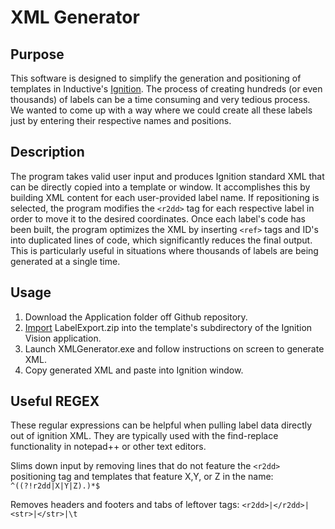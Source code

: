 # XML Generator
## Purpose
This software is designed to simplify the generation and positioning of templates in Inductive's [Ignition](https://inductiveautomation.com/). The process of creating hundreds (or even thousands) of labels can be a time consuming and very tedious process. We wanted to come up with a way where we could create all these labels just by entering their respective names and positions.
## Description
The program takes valid user input and produces Ignition standard XML that can be directly copied into a template or window. It accomplishes this by building XML content for each user-provided label name. If repositioning is selected, the program modifies the `<r2dd>` tag for each respective label in order to move it to the desired coordinates. Once each label's code has been built, the program optimizes the XML by inserting `<ref>` tags and ID's into duplicated lines of code, which significantly reduces the final output. This is particularly useful in situations where thousands of labels are being generated at a single time. 
## Usage
1. Download the Application folder off Github repository.
2. [Import](https://docs.inductiveautomation.com/display/DOC80/Project+Export+and+Import) LabelExport.zip into the template's subdirectory of the Ignition Vision application.
3. Launch XMLGenerator.exe and follow instructions on screen to generate XML.
4. Copy generated XML and paste into Ignition window.

## Useful REGEX
These regular expressions can be helpful when pulling label data directly out of ignition XML. They are typically used with the find-replace functionality in notepad++ or other text editors. 

Slims down input by removing lines that do not feature the `<r2dd>` positioning tag and templates that feature X,Y, or Z in the name:
`^((?!r2dd|X|Y|Z).)*$`

Removes headers and footers and tabs of leftover tags:
`<r2dd>|</r2dd>|<str>|</str>|\t`
